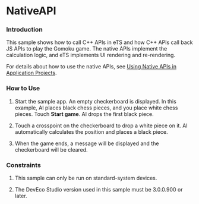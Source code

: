 # NativeAPI

### Introduction

This sample shows how to call C++ APIs in eTS and how C++ APIs call back JS APIs to play the Gomoku game. The native APIs implement the calculation logic, and eTS implements UI rendering and re-rendering.

For details about how to use the native APIs, see [Using Native APIs in Application Projects](https://gitee.com/openharmony/docs/blob/master/en/application-dev/napi/napi-guidelines.md).

### How to Use

1. Start the sample app. An empty checkerboard is displayed. In this example, AI places black chess pieces, and you place white chess pieces. Touch **Start game**. AI drops the first black piece.

2. Touch a crosspoint on the checkerboard to drop a white piece on it. AI automatically calculates the position and places a black piece.

3. When the game ends, a message will be displayed and the checkerboard will be cleared.

### Constraints

1. This sample can only be run on standard-system devices.

2. The DevEco Studio version used in this sample must be 3.0.0.900 or later.
